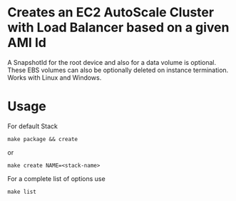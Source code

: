 Creates an EC2 AutoScale Cluster with Load Balancer based on a given AMI Id
===

A SnapshotId for the root device and also for a data volume is optional. These EBS volumes can also be optionally deleted on instance termination. Works with Linux and Windows. 


Usage
=====
For default Stack

```
make package && create
```

or

```
make create NAME=<stack-name>
```

For a complete list of options use

```
make list
```

